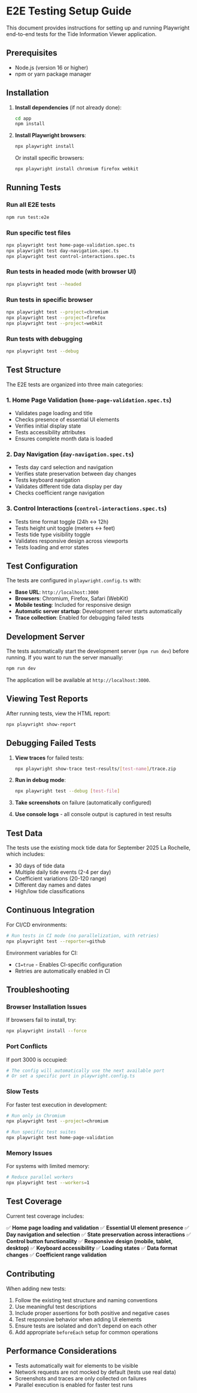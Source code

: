 # E2E Testing Setup Guide

This document provides instructions for setting up and running Playwright end-to-end tests for the Tide Information Viewer application.

## Prerequisites

- Node.js (version 16 or higher)
- npm or yarn package manager

## Installation

1. **Install dependencies** (if not already done):
   ```bash
   cd app
   npm install
   ```

2. **Install Playwright browsers**:
   ```bash
   npx playwright install
   ```

   Or install specific browsers:
   ```bash
   npx playwright install chromium firefox webkit
   ```

## Running Tests

### Run all E2E tests
```bash
npm run test:e2e
```

### Run specific test files
```bash
npx playwright test home-page-validation.spec.ts
npx playwright test day-navigation.spec.ts
npx playwright test control-interactions.spec.ts
```

### Run tests in headed mode (with browser UI)
```bash
npx playwright test --headed
```

### Run tests in specific browser
```bash
npx playwright test --project=chromium
npx playwright test --project=firefox
npx playwright test --project=webkit
```

### Run tests with debugging
```bash
npx playwright test --debug
```

## Test Structure

The E2E tests are organized into three main categories:

### 1. Home Page Validation (`home-page-validation.spec.ts`)
- Validates page loading and title
- Checks presence of essential UI elements
- Verifies initial display state
- Tests accessibility attributes
- Ensures complete month data is loaded

### 2. Day Navigation (`day-navigation.spec.ts`)
- Tests day card selection and navigation
- Verifies state preservation between day changes
- Tests keyboard navigation
- Validates different tide data display per day
- Checks coefficient range navigation

### 3. Control Interactions (`control-interactions.spec.ts`)
- Tests time format toggle (24h ↔ 12h)
- Tests height unit toggle (meters ↔ feet)
- Tests tide type visibility toggle
- Validates responsive design across viewports
- Tests loading and error states

## Test Configuration

The tests are configured in `playwright.config.ts` with:

- **Base URL**: `http://localhost:3000`
- **Browsers**: Chromium, Firefox, Safari (WebKit)
- **Mobile testing**: Included for responsive design
- **Automatic server startup**: Development server starts automatically
- **Trace collection**: Enabled for debugging failed tests

## Development Server

The tests automatically start the development server (`npm run dev`) before running. If you want to run the server manually:

```bash
npm run dev
```

The application will be available at `http://localhost:3000`.

## Viewing Test Reports

After running tests, view the HTML report:

```bash
npx playwright show-report
```

## Debugging Failed Tests

1. **View traces** for failed tests:
   ```bash
   npx playwright show-trace test-results/[test-name]/trace.zip
   ```

2. **Run in debug mode**:
   ```bash
   npx playwright test --debug [test-file]
   ```

3. **Take screenshots** on failure (automatically configured)

4. **Use console logs** - all console output is captured in test results

## Test Data

The tests use the existing mock tide data for September 2025 La Rochelle, which includes:

- 30 days of tide data
- Multiple daily tide events (2-4 per day)
- Coefficient variations (20-120 range)
- Different day names and dates
- High/low tide classifications

## Continuous Integration

For CI/CD environments:

```bash
# Run tests in CI mode (no parallelization, with retries)
npx playwright test --reporter=github
```

Environment variables for CI:
- `CI=true` - Enables CI-specific configuration
- Retries are automatically enabled in CI

## Troubleshooting

### Browser Installation Issues
If browsers fail to install, try:
```bash
npx playwright install --force
```

### Port Conflicts
If port 3000 is occupied:
```bash
# The config will automatically use the next available port
# Or set a specific port in playwright.config.ts
```

### Slow Tests
For faster test execution in development:
```bash
# Run only in Chromium
npx playwright test --project=chromium

# Run specific test suites
npx playwright test home-page-validation
```

### Memory Issues
For systems with limited memory:
```bash
# Reduce parallel workers
npx playwright test --workers=1
```

## Test Coverage

Current test coverage includes:

✅ **Home page loading and validation**
✅ **Essential UI element presence**
✅ **Day navigation and selection**
✅ **State preservation across interactions**
✅ **Control button functionality**
✅ **Responsive design (mobile, tablet, desktop)**
✅ **Keyboard accessibility**
✅ **Loading states**
✅ **Data format changes**
✅ **Coefficient range validation**

## Contributing

When adding new tests:

1. Follow the existing test structure and naming conventions
2. Use meaningful test descriptions
3. Include proper assertions for both positive and negative cases
4. Test responsive behavior when adding UI elements
5. Ensure tests are isolated and don't depend on each other
6. Add appropriate `beforeEach` setup for common operations

## Performance Considerations

- Tests automatically wait for elements to be visible
- Network requests are not mocked by default (tests use real data)
- Screenshots and traces are only collected on failures
- Parallel execution is enabled for faster test runs